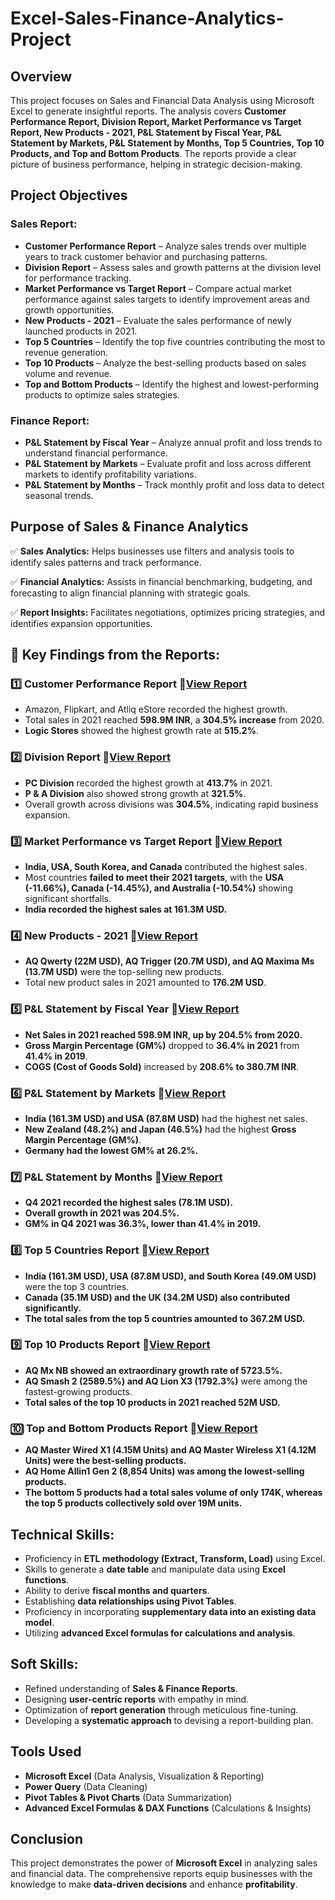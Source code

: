 # Excel-Sales-Finance-Analytics-Project


## Overview
This project focuses on Sales and Financial Data Analysis using Microsoft Excel to generate insightful reports. The analysis covers **Customer Performance Report, Division Report, Market Performance vs Target Report, New Products - 2021, P&L Statement by Fiscal Year, P&L Statement by Markets, P&L Statement by Months, Top 5 Countries, Top 10 Products, and Top and Bottom Products**. The reports provide a clear picture of business performance, helping in strategic decision-making.

## Project Objectives
### **Sales Report:**
- **Customer Performance Report** – Analyze sales trends over multiple years to track customer behavior and purchasing patterns.
- **Division Report** – Assess sales and growth patterns at the division level for performance tracking.
- **Market Performance vs Target Report** – Compare actual market performance against sales targets to identify improvement areas and growth opportunities.
- **New Products - 2021** – Evaluate the sales performance of newly launched products in 2021.
- **Top 5 Countries** – Identify the top five countries contributing the most to revenue generation.
- **Top 10 Products** – Analyze the best-selling products based on sales volume and revenue.
- **Top and Bottom Products** – Identify the highest and lowest-performing products to optimize sales strategies.

### **Finance Report:**
- **P&L Statement by Fiscal Year** – Analyze annual profit and loss trends to understand financial performance.
- **P&L Statement by Markets** – Evaluate profit and loss across different markets to identify profitability variations.
- **P&L Statement by Months** – Track monthly profit and loss data to detect seasonal trends.

## Purpose of Sales & Finance Analytics
✅ **Sales Analytics:** Helps businesses use filters and analysis tools to identify sales patterns and track performance.

✅ **Financial Analytics:** Assists in financial benchmarking, budgeting, and forecasting to align financial planning with strategic goals.

✅ **Report Insights:** Facilitates negotiations, optimizes pricing strategies, and identifies expansion opportunities.

## 📌 Key Findings from the Reports:

### **1️⃣ Customer Performance Report** 📄[View Report](https://github.com/Punit-Kumawat/Excel-Sales-Finance-Analytics-Project/blob/main/Customer%20Performance%20Report.pdf)
- Amazon, Flipkart, and Atliq eStore recorded the highest growth.
- Total sales in 2021 reached **598.9M INR**, a **304.5% increase** from 2020.
- **Logic Stores** showed the highest growth rate at **515.2%**.

### **2️⃣ Division Report** 📄[View Report](https://github.com/Punit-Kumawat/Excel-Sales-Finance-Analytics-Project/blob/main/Division%20Report.pdf)
- **PC Division** recorded the highest growth at **413.7%** in 2021.
- **P & A Division** also showed strong growth at **321.5%**.
- Overall growth across divisions was **304.5%**, indicating rapid business expansion.

### **3️⃣ Market Performance vs Target Report** 📄[View Report](https://github.com/Punit-Kumawat/Excel-Sales-Finance-Analytics-Project/blob/main/Market%20Performance%20vs%20Target%20Report.pdf)
- **India, USA, South Korea, and Canada** contributed the highest sales.
- Most countries **failed to meet their 2021 targets**, with the **USA (-11.66%), Canada (-14.45%), and Australia (-10.54%)** showing significant shortfalls.
- **India recorded the highest sales at 161.3M USD.**

### **4️⃣ New Products - 2021** 📄[View Report](https://github.com/Punit-Kumawat/Excel-Sales-Finance-Analytics-Project/blob/main/New%20Products%20-%202021.pdf)
- **AQ Qwerty (22M USD), AQ Trigger (20.7M USD), and AQ Maxima Ms (13.7M USD)** were the top-selling new products.
- Total new product sales in 2021 amounted to **176.2M USD**.

### **5️⃣ P&L Statement by Fiscal Year** 📄[View Report](https://github.com/Punit-Kumawat/Excel-Sales-Finance-Analytics-Project/blob/main/P%26L%20Statement%20by%20Fiscal%20Year.pdf)
- **Net Sales in 2021 reached 598.9M INR, up by 204.5% from 2020.**
- **Gross Margin Percentage (GM%)** dropped to **36.4% in 2021** from **41.4% in 2019**.
- **COGS (Cost of Goods Sold)** increased by **208.6% to 380.7M INR**.

### **6️⃣ P&L Statement by Markets** 📄[View Report](https://github.com/Punit-Kumawat/Excel-Sales-Finance-Analytics-Project/blob/main/P%26L%20Statement%20by%20Markets.pdf)
- **India (161.3M USD) and USA (87.8M USD)** had the highest net sales.
- **New Zealand (48.2%) and Japan (46.5%)** had the highest **Gross Margin Percentage (GM%)**.
- **Germany had the lowest GM% at 26.2%.**

### **7️⃣ P&L Statement by Months** 📄[View Report](https://github.com/Punit-Kumawat/Excel-Sales-Finance-Analytics-Project/blob/main/P%26L%20Statement%20by%20Months.pdf)
- **Q4 2021 recorded the highest sales (78.1M USD).**
- **Overall growth in 2021 was 204.5%.**
- **GM% in Q4 2021 was 36.3%, lower than 41.4% in 2019.**

### **8️⃣ Top 5 Countries Report** 📄[View Report](https://github.com/Punit-Kumawat/Excel-Sales-Finance-Analytics-Project/blob/main/Top%205%20Country.pdf)
- **India (161.3M USD), USA (87.8M USD), and South Korea (49.0M USD)** were the top 3 countries.
- **Canada (35.1M USD) and the UK (34.2M USD) also contributed significantly.**
- **The total sales from the top 5 countries amounted to 367.2M USD.**

### **9️⃣ Top 10 Products Report** 📄[View Report](https://github.com/Punit-Kumawat/Excel-Sales-Finance-Analytics-Project/blob/main/Top%2010%20Products.pdf)
- **AQ Mx NB showed an extraordinary growth rate of 5723.5%.**
- **AQ Smash 2 (2589.5%) and AQ Lion X3 (1792.3%)** were among the fastest-growing products.
- **Total sales of the top 10 products in 2021 reached 52M USD.**

### **🔟 Top and Bottom Products Report** 📄[View Report](https://github.com/Punit-Kumawat/Excel-Sales-Finance-Analytics-Project/blob/main/Top%20and%20Bottom%20Products.pdf)
- **AQ Master Wired X1 (4.15M Units) and AQ Master Wireless X1 (4.12M Units) were the best-selling products.**
- **AQ Home Allin1 Gen 2 (8,854 Units) was among the lowest-selling products.**
- **The bottom 5 products had a total sales volume of only 174K, whereas the top 5 products collectively sold over 19M units.**

## Technical Skills:
- Proficiency in **ETL methodology (Extract, Transform, Load)** using Excel.
- Skills to generate a **date table** and manipulate data using **Excel functions**.
- Ability to derive **fiscal months and quarters**.
- Establishing **data relationships using Pivot Tables**.
- Proficiency in incorporating **supplementary data into an existing data model**.
- Utilizing **advanced Excel formulas for calculations and analysis**.

## Soft Skills:
- Refined understanding of **Sales & Finance Reports**.
- Designing **user-centric reports** with empathy in mind.
- Optimization of **report generation** through meticulous fine-tuning.
- Developing a **systematic approach** to devising a report-building plan.

## Tools Used
- **Microsoft Excel** (Data Analysis, Visualization & Reporting)
- **Power Query** (Data Cleaning)
- **Pivot Tables & Pivot Charts** (Data Summarization)
- **Advanced Excel Formulas & DAX Functions** (Calculations & Insights)

## Conclusion
This project demonstrates the power of **Microsoft Excel** in analyzing sales and financial data. The comprehensive reports equip businesses with the knowledge to make **data-driven decisions** and enhance **profitability**.

